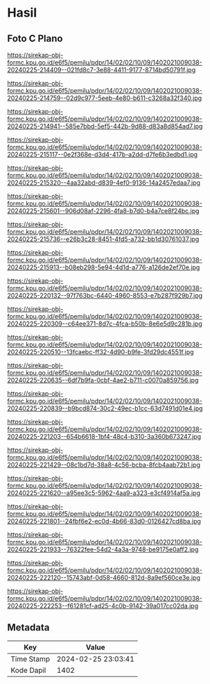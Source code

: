 # Hasil

## Foto C Plano

https://sirekap-obj-formc.kpu.go.id/e6f5/pemilu/pdpr/14/02/02/10/09/1402021009038-20240225-214409--021fd8c7-3e88-4411-9177-8714bd50791f.jpg

https://sirekap-obj-formc.kpu.go.id/e6f5/pemilu/pdpr/14/02/02/10/09/1402021009038-20240225-214759--02d9c977-5eeb-4e80-b611-c3268a32f340.jpg

https://sirekap-obj-formc.kpu.go.id/e6f5/pemilu/pdpr/14/02/02/10/09/1402021009038-20240225-214941--585e7bbd-5ef5-442b-9d88-d83a8d854ad7.jpg

https://sirekap-obj-formc.kpu.go.id/e6f5/pemilu/pdpr/14/02/02/10/09/1402021009038-20240225-215117--0e2f368e-d3d4-417b-a2dd-d7fe6b3edbd1.jpg

https://sirekap-obj-formc.kpu.go.id/e6f5/pemilu/pdpr/14/02/02/10/09/1402021009038-20240225-215320--4aa32abd-d839-4ef0-9136-14a2457edaa7.jpg

https://sirekap-obj-formc.kpu.go.id/e6f5/pemilu/pdpr/14/02/02/10/09/1402021009038-20240225-215601--906d08af-2296-4fa8-b7d0-b4a7ce8f24bc.jpg

https://sirekap-obj-formc.kpu.go.id/e6f5/pemilu/pdpr/14/02/02/10/09/1402021009038-20240225-215736--e26b3c28-8451-4fd5-a732-bb1d30761037.jpg

https://sirekap-obj-formc.kpu.go.id/e6f5/pemilu/pdpr/14/02/02/10/09/1402021009038-20240225-215913--b08eb298-5e94-4d1d-a776-a126de2ef70e.jpg

https://sirekap-obj-formc.kpu.go.id/e6f5/pemilu/pdpr/14/02/02/10/09/1402021009038-20240225-220132--97f763bc-6440-4960-8553-e7b287f929b7.jpg

https://sirekap-obj-formc.kpu.go.id/e6f5/pemilu/pdpr/14/02/02/10/09/1402021009038-20240225-220309--c64ee371-8d7c-4fca-b50b-8e6e5d9c281b.jpg

https://sirekap-obj-formc.kpu.go.id/e6f5/pemilu/pdpr/14/02/02/10/09/1402021009038-20240225-220510--13fcaebc-ff32-4d90-b9fe-3fd29dc4551f.jpg

https://sirekap-obj-formc.kpu.go.id/e6f5/pemilu/pdpr/14/02/02/10/09/1402021009038-20240225-220635--6df7b9fa-0cbf-4ae2-b711-c0070a859756.jpg

https://sirekap-obj-formc.kpu.go.id/e6f5/pemilu/pdpr/14/02/02/10/09/1402021009038-20240225-220839--b9bcd874-30c2-49ec-b1cc-63d7491d01e4.jpg

https://sirekap-obj-formc.kpu.go.id/e6f5/pemilu/pdpr/14/02/02/10/09/1402021009038-20240225-221203--654b6618-1bf4-48c4-b310-3a360b673247.jpg

https://sirekap-obj-formc.kpu.go.id/e6f5/pemilu/pdpr/14/02/02/10/09/1402021009038-20240225-221429--08c1bd7d-38a8-4c56-bcba-8fcb4aab72b1.jpg

https://sirekap-obj-formc.kpu.go.id/e6f5/pemilu/pdpr/14/02/02/10/09/1402021009038-20240225-221620--a95ee3c5-5962-4aa9-a323-e3cf4914af5a.jpg

https://sirekap-obj-formc.kpu.go.id/e6f5/pemilu/pdpr/14/02/02/10/09/1402021009038-20240225-221801--24fbf6e2-ec0d-4b66-83d0-0126427cd8ba.jpg

https://sirekap-obj-formc.kpu.go.id/e6f5/pemilu/pdpr/14/02/02/10/09/1402021009038-20240225-221933--76322fee-54d2-4a3a-9748-be9175e0aff2.jpg

https://sirekap-obj-formc.kpu.go.id/e6f5/pemilu/pdpr/14/02/02/10/09/1402021009038-20240225-222120--15743abf-0d58-4660-812d-8a9ef560ce3e.jpg

https://sirekap-obj-formc.kpu.go.id/e6f5/pemilu/pdpr/14/02/02/10/09/1402021009038-20240225-222253--f61281cf-ad25-4c0b-9142-39a017cc02da.jpg


## Metadata

| Key        | Value               |
| ---------- | ------------------- |
| Time Stamp | 2024-02-25 23:03:41 |
| Kode Dapil | 1402                |




